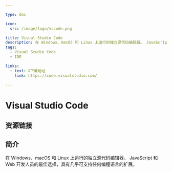 ```yaml
---

type: doc

icon:
  src: /image/logo/vscode.png

title: Visual Studio Code
description: 在 Windows、macOS 和 Linux 上运行的独立源代码编辑器。 JavaScript 和 Web 开发人员的最佳选择，具有几乎可支持任何编程语言的扩展。
tags:
  - Visual Studio Code
  - IDE

links:
  - text: ⏬下载地址
    link: https://code.visualstudio.com/

---
```


<ShowLogo />

# Visual Studio Code

<ShowTags />

<ShowBreadcrumb />

## 资源链接

<ShowLinks />

## 简介

在 Windows、macOS 和 Linux 上运行的独立源代码编辑器。 JavaScript 和 Web 开发人员的最佳选择，具有几乎可支持任何编程语言的扩展。
